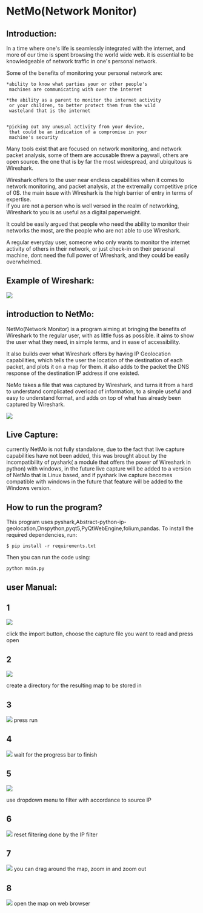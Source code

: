 # NetMo(Network Monitor)



## Introduction:


In a time where one's life is seamlessly integrated with the internet,
and more of our time is spent browsing the world wide web. 
it is essential to be knowledgeable  of network traffic in one's personal network.



Some of the benefits of monitoring your personal network are:


	*ability to know what parties your or other people's
	 machines are communicating with over the internet

	*the ability as a parent to monitor the internet activity
	 or your children, to better protect them from the wild
	 wasteland that is the internet


	*picking out any unusual activity from your device, 
	 that could be an indication of a compromise in your
	 machine's security




Many tools exist that are focused on network monitoring, and network packet analysis,
 some of them are accusable threw a paywall, others are open source. 
 the one that is by far the most widespread, and ubiquitous is Wireshark.


Wireshark offers to the user near endless capabilities when it comes to network monitoring,
 and packet analysis, at the extremally competitive price of 0$. the main issue with Wireshark
 is the high barrier of entry in terms of expertise.  
 if you are not a person who is well versed in the realm of networking, Wireshark to you is as
 useful as a digital paperweight.


It could be easily argued that people who need the ability to monitor their networks the most,
 are the people who are not able to use Wireshark.

A regular everyday user, someone who only wants to  monitor the internet activity of others in their network,
 or just check-in on their personal machine, dont need the full power of Wireshark,
 and they could be easily overwhelmed.



## Example of Wireshark:

![](ReadMeStuff/ws.png)





## introduction to NetMo:
NetMo(Network Monitor) is a program aiming at bringing the benefits of Wireshark to the regular user, with as little fuss as   possible. it aims to show the user what they need, in simple terms, and in ease of accessibility.

It also builds over what Wireshark offers by having IP Geolocation capabilities, which tells the user the location of the destination of each packet, and plots it on a map for them. it also adds to the packet the DNS response of the destination IP address if one existed.

NeMo takes a file that was captured by Wireshark, and turns it from a hard to understand complicated overload of information, to a simple useful  and easy to understand format, and adds on top of what has already been captured by Wireshark.

![](ReadMeStuff/netmo.gif)



## Live Capture:

currently NetMo is not fully standalone, due to the fact that live capture capabilities have not been added, this was brought about by the incompatibility of pyshark( a module that offers the power of Wireshark in python) with windows, in the future live capture will be added to a version of NetMo that is Linux based, and if pyshark live capture becomes compatible with windows in the future that feature will be added to the Windows version. 






## How to run the program?
This program uses pyshark,Abstract-python-ip-geolocation,Dnspython,pyqt5,PyQtWebEngine,folium,pandas. To install the required dependencies, run:

```
$ pip install -r requirements.txt
```

Then you can run the code using:

```
python main.py
```



## user Manual:


## 1
![](ReadMeStuff/import.png)

click the import button, choose the capture file you want to read and press open



## 2
![](ReadMeStuff/mappath.png)

create a directory for the resulting map to be stored in


## 3
![](ReadMeStuff/run.png)
press run



## 4
![](ReadMeStuff/progress.png)
wait for the progress bar to finish



## 5
![](ReadMeStuff/ipfilter.png)

use dropdown menu to filter with accordance to source IP



## 6
![](ReadMeStuff/reset.png)
reset filtering done by the IP filter



## 7
![](ReadMeStuff/usemap.png)
you can drag around the map, zoom in and zoom out



## 8
![](ReadMeStuff/mapopen.png)
open the map on web browser











